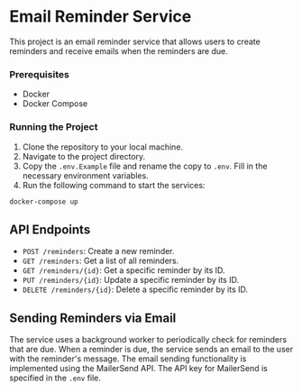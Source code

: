 # Email Reminder Service

This project is an email reminder service that allows users to create reminders and receive emails when the reminders are due.


### Prerequisites

- Docker
- Docker Compose

### Running the Project

1. Clone the repository to your local machine.
2. Navigate to the project directory.
3. Copy the `.env.Example` file and rename the copy to `.env`. Fill in the necessary environment variables.
4. Run the following command to start the services:

```bash
docker-compose up
```

## API Endpoints

- `POST /reminders`: Create a new reminder.
- `GET /reminders`: Get a list of all reminders.
- `GET /reminders/{id}`: Get a specific reminder by its ID.
- `PUT /reminders/{id}`: Update a specific reminder by its ID.
- `DELETE /reminders/{id}`: Delete a specific reminder by its ID.

## Sending Reminders via Email

The service uses a background worker to periodically check for reminders that are due. When a reminder is due, the service sends an email to the user with the reminder's message. The email sending functionality is implemented using the MailerSend API. The API key for MailerSend is specified in the `.env` file.